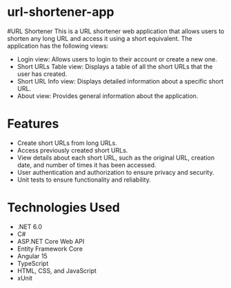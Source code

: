 # url-shortener-app
#URL Shortener
This is a URL shortener web application that allows users to shorten any long URL and access it using a short equivalent. The application has the following views:

- Login view: Allows users to login to their account or create a new one.
- Short URLs Table view: Displays a table of all the short URLs that the user has created.
- Short URL Info view: Displays detailed information about a specific short URL.
- About view: Provides general information about the application.

# Features
- Create short URLs from long URLs.
- Access previously created short URLs.
- View details about each short URL, such as the original URL, creation date, and number of times it has been accessed.
- User authentication and authorization to ensure privacy and security.
- Unit tests to ensure functionality and reliability.

# Technologies Used
- .NET 6.0
- C#
- ASP.NET Core Web API
- Entity Framework Core
- Angular 15
- TypeScript
- HTML, CSS, and JavaScript
- xUnit